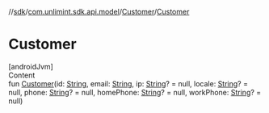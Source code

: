 //[sdk](../../../index.md)/[com.unlimint.sdk.api.model](../index.md)/[Customer](index.md)/[Customer](-customer.md)



# Customer  
[androidJvm]  
Content  
fun [Customer](-customer.md)(id: [String](https://kotlinlang.org/api/latest/jvm/stdlib/kotlin/-string/index.html), email: [String](https://kotlinlang.org/api/latest/jvm/stdlib/kotlin/-string/index.html), ip: [String](https://kotlinlang.org/api/latest/jvm/stdlib/kotlin/-string/index.html)? = null, locale: [String](https://kotlinlang.org/api/latest/jvm/stdlib/kotlin/-string/index.html)? = null, phone: [String](https://kotlinlang.org/api/latest/jvm/stdlib/kotlin/-string/index.html)? = null, homePhone: [String](https://kotlinlang.org/api/latest/jvm/stdlib/kotlin/-string/index.html)? = null, workPhone: [String](https://kotlinlang.org/api/latest/jvm/stdlib/kotlin/-string/index.html)? = null)  



